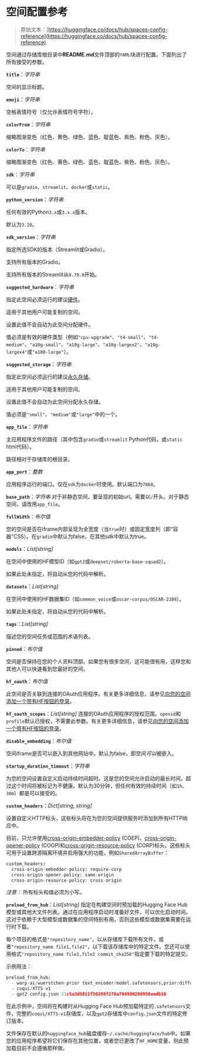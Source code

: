 # 空间配置参考

> 原始文本：[https://huggingface.co/docs/hub/spaces-config-reference](https://huggingface.co/docs/hub/spaces-config-reference)

空间通过存储库根目录中**README.md**文件顶部的`YAML`块进行配置。下面列出了所有接受的参数。

**`title`**：*字符串*

空间的显示标题。

**`emoji`**：*字符串*

空格表情符号（仅允许表情符号字符）。

**`colorFrom`**：*字符串*

缩略图渐变色（红色、黄色、绿色、蓝色、靛蓝色、紫色、粉色、灰色）。

**`colorTo`**：*字符串*

缩略图渐变色（红色、黄色、绿色、蓝色、靛蓝色、紫色、粉色、灰色）。

**`sdk`**：*字符串*

可以是`gradio`、`streamlit`、`docker`或`static`。

**`python_version`**：*字符串*

任何有效的Python`3.x`或`3.x.x`版本。

默认为`3.10`。

**`sdk_version`**：*字符串*

指定所选SDK的版本（Streamlit或Gradio）。

支持所有版本的Gradio。

支持所有版本的Streamlit从`0.79.0`开始。

**`suggested_hardware`**：*字符串*

指定此空间必须运行的建议[硬件](https://huggingface.co/docs/hub/spaces-gpus)。

适用于其他用户可能复制的空间。

设置此值不会自动为此空间分配硬件。

值必须是有效的硬件类型（例如`"cpu-upgrade"`、`"t4-small"`、`"t4-medium"`、`"a10g-small"`、`"a10g-large"`、`"a10g-largex2"`、`"a10g-largex4"`或`"a100-large"`）。

**`suggested_storage`**：*字符串*

指定此空间必须运行的建议[永久存储](https://huggingface.co/docs/hub/spaces-storage)。

适用于其他用户可能复制的空间。

设置此值不会自动为此空间分配永久存储。

值必须是`"small"`、`"medium"`或`"large"`中的一个。

**`app_file`**：*字符串*

主应用程序文件的路径（其中包含`gradio`或`streamlit` Python代码，或`static` html代码）。

路径相对于存储库的根目录。

**`app_port`**：*整数*

应用程序运行的端口。仅在`sdk`为`docker`时使用。默认端口为`7860`。

**`base_path`**：*字符串* 对于非静态空间，要呈现的初始url。需要以`/`开头。对于静态空间，请改用`app_file`。

**`fullWidth`**：*布尔值*

您的空间是否在iframe内部呈现为全宽度（当`true`时）或固定宽度列（即“容器”CSS）。在`gradio`中默认为false，在其他sdk中默认为true。

**`models`**：*List[string]*

在空间中使用的HF模型ID（如`gpt2`或`deepset/roberta-base-squad2`）。

如果此处未指定，将自动从您的代码中解析。

**`datasets`**：*List[string]*

在空间中使用的HF数据集ID（如`common_voice`或`oscar-corpus/OSCAR-2109`）。

如果此处未指定，将自动从您的代码中解析。

**`tags`**：*List[string]*

描述您的空间任务或范围的术语列表。

**`pinned`**：*布尔值*

空间是否保持在您的个人资料顶部。如果您有很多空间，这可能很有用，这样您和其他人可以快速看到您最好的空间。

**`hf_oauth`**：*布尔值*

此空间是否关联到连接的OAuth应用程序。有关更多详细信息，请参见[向您的空间添加一个带有HF按钮的登录](https://huggingface.co/docs/hub/spaces-oauth)。

**`hf_oauth_scopes`**：*List[string]* 连接的OAuth应用程序的授权范围。`openid`和`profile`默认已授权，不需要此参数。有关更多详细信息，请参见[向您的空间添加一个带有HF按钮的登录](https://huggingface.co/docs/hub/spaces-oauth)。

**`disable_embedding`**：*布尔值*

空间iframe是否可以嵌入到其他网站中。默认为false，即空间*可以*被嵌入。

**`startup_duration_timeout`**：*字符串*

为您的空间设置自定义启动持续时间超时。这是您的空间允许启动的最长时间，超过这个时间将被标记为不健康。默认为30分钟，但任何有效的持续时间（如`1h`、`30m`）都是可以接受的。

**`custom_headers`**：*Dict[string, string]*

设置自定义HTTP标头，这些标头将在为您的空间提供服务时添加到所有HTTP响应中。

目前，只允许使用[cross-origin-embedder-policy](https://developer.mozilla.org/en-US/docs/Web/HTTP/Headers/Cross-Origin-Embedder-Policy) (COEP)、[cross-origin-opener-policy](https://developer.mozilla.org/en-US/docs/Web/HTTP/Headers/Cross-Origin-Opener-Policy) (COOP)和[cross-origin-resource-policy](https://developer.mozilla.org/en-US/docs/Web/HTTP/Headers/Cross-Origin-Resource-Policy) (CORP)标头。这些标头可用于设置跨源隔离环境并启用强大的功能，例如`SharedArrayBuffer`：

```py
custom_headers:
  cross-origin-embedder-policy: require-corp
  cross-origin-opener-policy: same-origin
  cross-origin-resource-policy: cross-origin
```

*注意：* 所有标头和值必须为小写。

**`preload_from_hub`**：*List[string]* 指定在构建空间时预加载的Hugging Face Hub模型或其他大文件列表。通过在应用程序启动时准备好文件，可以优化启动时间。这对于依赖于大型模型或数据集的空间特别有用，否则这些模型或数据集需要在运行时下载。

每个项目的格式是`"repository_name"`，以从存储库下载所有文件，或者`"repository_name file1,file2"`，以下载该存储库中的特定文件。您还可以使用格式`"repository_name file1,file2 commit_sha256"`指定要下载的特定提交。

示例用法：

```py
preload_from_hub:
  - warp-ai/wuerstchen-prior text_encoder/model.safetensors,prior/diffusion_pytorch_model.safetensors
  - coqui/XTTS-v1
  - gpt2 config.json 11c5a3d5811f50298f278a704980280950aedb10
```

在此示例中，空间将在构建时从Hugging Face Hub预加载特定的`.safetensors`文件，完整的`coqui/XTTS-v1`存储库，以及`gpt2`存储库中`config.json`文件的特定修订版本。

文件保存在默认的`huggingface_hub`磁盘缓存`~/.cache/huggingface/hub`中。如果您的应用程序希望将它们保存在其他位置，或者您已更改了`HF_HOME`变量，则此预加载目前不会遵循那样做。
